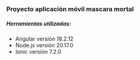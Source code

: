### Proyecto aplicación móvil mascara mortal
##### Herramientas utilizadas:
- Angular versión 18.2.12
- Node.js versión 20.17.0
- Ionic versión 7.2.0